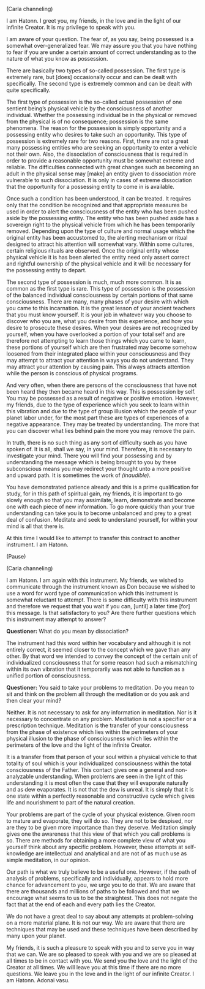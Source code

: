 <p class="channel-type">(Carla channeling)</p>
<p>I am Hatonn. I greet you, my friends, in the love and in the light of our infinite Creator. It is my privilege to speak with you.</p>
<p>I am aware of your question. The fear of, as you say, being possessed is a somewhat over-generalized fear. We may assure you that you have nothing to fear if you are under a certain amount of correct understanding as to the nature of what you know as possession.</p>
<p>There are basically two types of so-called possession. The first type is extremely rare, but [does] occasionally occur and can be dealt with specifically. The second type is extremely common and can be dealt with quite specifically.</p>
<p>The first type of possession is the so-called actual possession of one sentient being’s physical vehicle by the consciousness of another individual. Whether the possessing individual be in the physical or removed from the physical is of no consequence; possession is the same phenomena. The reason for the possession is simply opportunity and a possessing entity who desires to take such an opportunity. This type of possession is extremely rare for two reasons. First, there are not a great many possessing entities who are seeking an opportunity to enter a vehicle not their own. Also, the dissociation of consciousness that is required in order to provide a reasonable opportunity must be somewhat extreme and reliable. The difficulties connected with great changes such as becoming an adult in the physical sense may [make] an entity given to dissociation more vulnerable to such dissociation. It is only in cases of extreme dissociation that the opportunity for a possessing entity to come in is available.</p>
<p>Once such a condition has been understood, it can be treated. It requires only that the condition be recognized and that appropriate measures be used in order to alert the consciousness of the entity who has been pushed aside by the possessing entity. The entity who has been pushed aside has a sovereign right to the physical vehicle from which he has been temporarily removed. Depending upon the type of culture and normal usage which the original entity has been accustomed to, the alerting mechanism or ritual designed to attract his attention will somewhat vary. Within some cultures, certain religious rituals are observed. Once the original entity whose physical vehicle it is has been alerted the entity need only assert correct and rightful ownership of the physical vehicle and it will be necessary for the possessing entity to depart.</p>
<p>The second type of possession is much, much more common. It is as common as the first type is rare. This type of possession is the possession of the balanced individual consciousness by certain portions of that same consciousness. There are many, many phases of your desire with which you came to this incarnation. It is the great lesson of your ancient teachers that you must know yourself. It is your job in whatever way you choose to discover who you are, what you desire from this experience, and how you desire to prosecute these desires. When your desires are not recognized by yourself, when you have overlooked a portion of your total self and are therefore not attempting to learn those things which you came to learn, these portions of yourself which are then frustrated may become somehow loosened from their integrated place within your consciousness and they may attempt to attract your attention in ways you do not understand. They may attract your attention by causing pain. This always attracts attention while the person is conscious of physical programs.</p>
<p>And very often, when there are persons of the consciousness that have not been heard they then became heard in this way. This is possession by self. You may be possessed as a result of negative or positive emotion. However, my friends, due to the type of experience which you seek to learn within this vibration and due to the type of group illusion which the people of your planet labor under, for the most part these are types of experiences of a negative appearance. They may be treated by understanding. The more that you can discover what lies behind pain the more you may remove the pain.</p>
<p>In truth, there is no such thing as any sort of difficulty such as you have spoken of. It is all, shall we say, in your mind. Therefore, it is necessary to investigate your mind. There you will find your possessing and by understanding the message which is being brought to you by these subconscious means you may redirect your thought unto a more positive and upward path. It is sometimes the work of <em>(inaudible)</em>.</p>
<p>You have demonstrated patience already and this is a prime qualification for study, for in this path of spiritual gain, my friends, it is important to go slowly enough so that you may assimilate, learn, demonstrate and become one with each piece of new information. To go more quickly than your true understanding can take you is to become unbalanced and prey to a great deal of confusion. Meditate and seek to understand yourself, for within your mind is all that there is.</p>
<p>At this time I would like to attempt to transfer this contract to another instrument. I am Hatonn.</p>
<p class="comment">(Pause)</p>
<p class="channel-type">(Carla channeling)</p>
<p>I am Hatonn. I am again with this instrument. My friends, we wished to communicate through the instrument known as Don because we wished to use a word for word type of communication which this instrument is somewhat reluctant to attempt. There is some difficulty with this instrument and therefore we request that you wait if you can, [until] a later time [for] this message. Is that satisfactory to you? Are there further questions which this instrument may attempt to answer?</p>
<p><strong>Questioner:</strong> What do you mean by dissociation?</p>
<p>The instrument had this word within her vocabulary and although it is not entirely correct, it seemed closer to the concept which we gave than any other. By that word we intended to convey the concept of the certain unit of individualized consciousness that for some reason had such a mismatching within its own vibration that it temporarily was not able to function as a unified portion of consciousness.</p>
<p><strong>Questioner:</strong> You said to take your problems to meditation. Do you mean to sit and think on the problem all through the meditation or do you ask and then clear your mind?</p>
<p>Neither. It is not necessary to ask for any information in meditation. Nor is it necessary to concentrate on any problem. Meditation is not a specifier or a prescription technique. Meditation is the transfer of your consciousness from the phase of existence which lies within the perimeters of your physical illusion to the phase of consciousness which lies within the perimeters of the love and the light of the infinite Creator.</p>
<p>It is a transfer from that person of your soul within a physical vehicle to that totality of soul which is your individualized consciousness within the total consciousness of the Father. This contact gives one a general and non-analyzable understanding. When problems are seen in the light of this understanding it is most often the case that they will evaporate naturally and as dew evaporates. It is not that the dew is unreal. It is simply that it is one state within a perfectly reasonable and constructive cycle which gives life and nourishment to part of the natural creation.</p>
<p>Your problems are part of the cycle of your physical existence. Given room to mature and evaporate, they will do so. They are not to be despised, nor are they to be given more importance than they deserve. Meditation simply gives one the awareness that this view of that which you call problems is so. There are methods for obtaining a more complete view of what you yourself think about any specific problem. However, these attempts at self-knowledge are intellectual and analytical and are not of as much use as simple meditation, in our opinion.</p>
<p>Our path is what we truly believe to be a useful one. However, if the path of analysis of problems, specifically and individually, appears to hold more chance for advancement to you, we urge you to do that. We are aware that there are thousands and millions of paths to be followed and that we encourage what seems to us to be the straightest. This does not negate the fact that at the end of each and every path lies the Creator.</p>
<p>We do not have a great deal to say about any attempts at problem-solving on a more material plane. It is not our way. We are aware that there are techniques that may be used and these techniques have been described by many upon your planet.</p>
<p>My friends, it is such a pleasure to speak with you and to serve you in way that we can. We are so pleased to speak with you and we are so pleased at all times to be in contact with you. We send you the love and the light of the Creator at all times. We will leave you at this time if there are no more questions. We leave you in the love and in the light of our infinite Creator. I am Hatonn. Adonai vasu.</p>